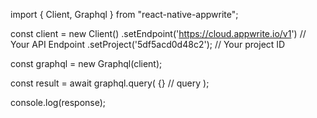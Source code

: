 import { Client, Graphql } from "react-native-appwrite";

const client = new Client()
    .setEndpoint('https://cloud.appwrite.io/v1') // Your API Endpoint
    .setProject('5df5acd0d48c2'); // Your project ID

const graphql = new Graphql(client);

const result = await graphql.query(
    {} // query
);

console.log(response);
